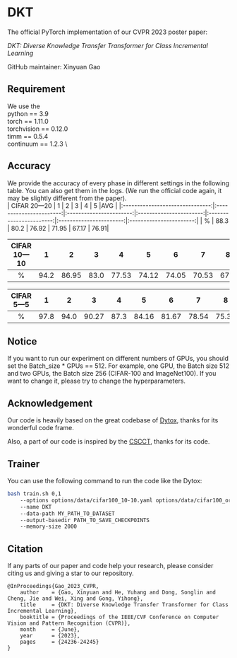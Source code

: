 # DKT

The official PyTorch implementation of our CVPR 2023 poster paper:

_DKT: Diverse Knowledge Transfer Transformer for Class Incremental Learning_

GitHub maintainer: Xinyuan Gao 

## Requirement

We use the \
python == 3.9 \
torch == 1.11.0 \
torchvision == 0.12.0 \
timm == 0.5.4 \
continuum == 1.2.3 \

## Accuracy
We provide the accuracy of every phase in different settings in the following table. You can also get them in the logs. (We run the official code again, it may be slightly different from the paper). \
| CIFAR 20—20   |      1      |       2      |      3     |  4      | 5      |AVG      |
|:-------------------------------:|:-----------------------:|:-----------------------:|:-----------------------:|:-----------------------:|:-----------------------:|:-----------------------:|
|   %  | 88.3 | 80.2 | 76.92 | 71.95 | 67.17 | 76.91| 

| CIFAR 10—10   |      1      |       2      |      3     |  4      | 5      |6      |       7      |      8     |  9      | 10      |AVG     |
|:-------------------------------:|:-----------------------:|:-----------------------:|:-----------------------:|:-----------------------:|:-----------------------:|:-----------------------:|:-----------------------:|:-----------------------:|:-----------------------:|:-----------------------:|:-----------------------:|
|   %  | 94.2 | 86.95 | 83.0 | 77.53 | 74.12 | 74.05 | 70.53 | 67.9 | 65.12 | 63.45 | 75.69 |

| CIFAR 5—5   |      1      |       2      |      3     |  4      | 5      | 6      |       7      |      8     |  9      | 10      | 11      |       12      |     13     |  14      | 15      | 16      |       17      |      18     |  19      | 20      |AVG     |
|:-------------------------------:|:-----------------------:|:-----------------------:|:-----------------------:|:-----------------------:|:-----------------------:|:-----------------------:|:-----------------------:|:-----------------------:|:-----------------------:|:-----------------------:|:-----------------------:|:-----------------------:|:-----------------------:|:-----------------------:|:-----------------------:|:-----------------------:|:-----------------------:|:-----------------------:|:-----------------------:|:-----------------------:|:-----------------------:|
|   %  | 97.8 | 94.0 | 90.27 | 87.3 | 84.16 | 81.67 | 78.54 | 75.38 | 73.91 | 72.42 | 70.36 | 70.42 | 67.82 | 66.46 | 65.45 | 64.8 | 63.96 | 62.48 | 61.03 |59.2 | 74.37 |





## Notice
If you want to run our experiment on different numbers of GPUs, you should set the Batch_size * GPUs == 512. For example, one GPU, the Batch size 512 and two GPUs, the Batch size 256 (CIFAR-100 and ImageNet100). If you want to change it, please try to change the hyperparameters.



## Acknowledgement

Our code is heavily based on the great codebase of [Dytox](https://github.com/arthurdouillard/dytox), thanks for its wonderful code frame.

Also, a part of our code is inspired by the [CSCCT](https://github.com/ashok-arjun/CSCCT), thanks for its code.

## Trainer

You can use the following command to run the code like the Dytox: 

```bash
bash train.sh 0,1 
    --options options/data/cifar100_10-10.yaml options/data/cifar100_order1.yaml options/model/cifar_DKT.yaml 
    --name DKT 
    --data-path MY_PATH_TO_DATASET 
    --output-basedir PATH_TO_SAVE_CHECKPOINTS 
    --memory-size 2000
```


## Citation

If any parts of our paper and code help your research, please consider citing us and giving a star to our repository.

```
@InProceedings{Gao_2023_CVPR, 
    author    = {Gao, Xinyuan and He, Yuhang and Dong, Songlin and Cheng, Jie and Wei, Xing and Gong, Yihong}, 
    title     = {DKT: Diverse Knowledge Transfer Transformer for Class Incremental Learning}, 
    booktitle = {Proceedings of the IEEE/CVF Conference on Computer Vision and Pattern Recognition (CVPR)}, 
    month     = {June}, 
    year      = {2023}, 
    pages     = {24236-24245} 
}
```
